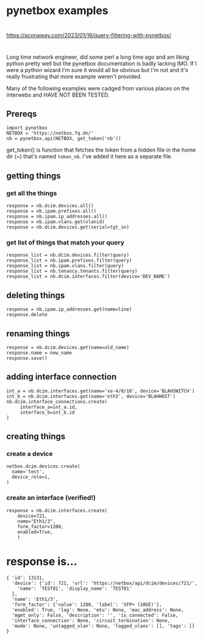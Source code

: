 # pynetbox examples

##
#
https://aconaway.com/2023/01/16/query-filtering-with-pynetbox/
#
##

##
##

Long time network engineer, did some perl a long time ago and am liking python pretty well but the pynetbox documentation is badly lacking IMO.  If I were a python wizard I'm sure it would all be obvious but I'm not and it's really frustrating that more example weren't provided.

Many of the following examples were cadged from various places on the interwebs and HAVE NOT BEEN TESTED. 

## Prereqs
```
import pynetbox
NETBOX = 'https://netbox.fq.dn/'
nb = pynetbox.api(NETBOX, get_token('nb'))
```
get_token() is function that fetches the token from a hidden file in the home dir (~) that's named `token_nb`.  I've added it here as a separate file. 

## getting things
### get all the things
```
response = nb.dcim.devices.all()
response = nb.ipam.prefixes.all()
response = nb.ipam.ip_addresses.all()
response = nb.ipam.vlans.get(vlanid)
response = nb.dcim.devices.get(serial=tgt_sn)
```

### get list of things that match your query
```
response_list = nb.dcim.devices.filter(query)
response_list = nb.ipam.prefixes.filter(query)
response_list = nb.ipam.vlans.filter(query)
response_list = nb.tenancy.tenants.filter(query)
response_list = nb.dcim.interfaces.filter(device='DEV_NAME')
```

## deleting things
```
response = nb.ipam.ip_addresses.get(name=line)
response.delete
```

## renaming things
```
response = nb.dcim.devices.get(name=old_name)
response.name = new_name
response.save()
```

## adding interface connection
```
int_a = nb.dcim.interfaces.get(name='xe-4/0/16', device='BLAHSWITCH')
int_b = nb.dcim.interfaces.get(name='eth3', device='BLAHHOST')
nb.dcim.interface_connections.create(
     interface_a=int_a.id,
     interface_b=int_b.id
)
```

## creating things
### create a device
```
netbox.dcim.devices.create(
  name='test',
  device_role=1,
)
```
### create an interface (verified!)
```
response = nb.dcim.interfaces.create(
    device=721,
    name="Eth1/3",
    form_factor=1200,
    enabled=True,
    )
```
# response is...
```
{ 'id': 13131, 
  'device': {'id': 721, 'url': 'https://netbox/api/dcim/devices/721/', 
    'name': 'TEST01', 'display_name': 'TEST01'
  }, 
  'name': 'Eth1/3', 
  'form_factor': {'value': 1200, 'label': 'SFP+ (10GE)'}, 
  'enabled': True, 'lag': None, 'mtu': None, 'mac_address': None, 
  'mgmt_only': False, 'description': '', 'is_connected': False, 
  'interface_connection': None, 'circuit_termination': None, 
  'mode': None, 'untagged_vlan': None, 'tagged_vlans': [], 'tags': []
}
```

##
##
